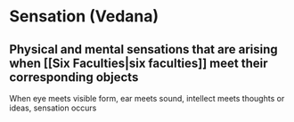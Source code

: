 # Sensation (Vedana)
## Physical and mental sensations that are arising when [[Six Faculties|six faculties]] meet their corresponding objects
When eye meets visible form, ear meets sound, intellect meets thoughts or ideas, sensation occurs